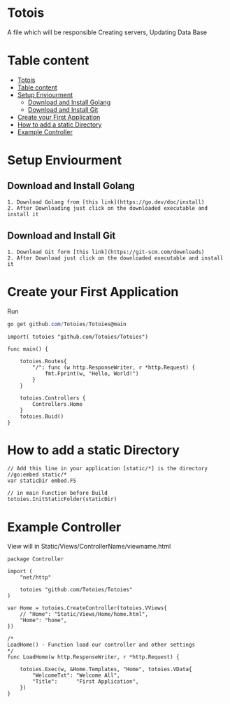 # Totois
A file which will be responsible Creating servers, Updating Data Base

# Table content

- [Totois](#totois)
- [Table content](#table-content)
- [Setup Enviourment](#setup-enviourment)
  - [Download and Install Golang](#download-and-install-golang)
  - [Download and Install Git](#download-and-install-git)
- [Create your First Application](#create-your-first-application)
- [How to add a static Directory](#how-to-add-a-static-directory)
- [Example Controller](#example-controller)

# Setup Enviourment

## Download and Install Golang

    1. Download Golang from [this link](https://go.dev/doc/install)
    2. After Downloading just click on the downloaded executable and install it
## Download and Install Git
    1. Download Git form [this link](https://git-scm.com/downloads)
    2. After Download just click on the downloaded executable and install it

# Create your First Application

Run 
```powershell
go get github.com/Totoies/Totoies@main
```
        


```golang
import( totoies "github.com/Totoies/Totoies")

func main() {

	totoies.Routes{
        "/": func (w http.ResponseWriter, r *http.Request) {
            fmt.Fprint(w, "Hello, World!")
        }
    }

    totoies.Controllers {
        Controllers.Home
    }
    totoies.Buid()
}
```

# How to add a static Directory

```golang
// Add this line in your application [static/*] is the directory
//go:embed static/*
var staticDir embed.FS

// in main Function before Build
totoies.InitStaticFolder(staticDir)
```

# Example Controller 

View will in Static/Views/ControllerName/viewname.html
```golang
package Controller

import (
	"net/http"

	totoies "github.com/Totoies/Totoies"
)

var Home = totoies.CreateController(totoies.VViews{
	// "Home": "Static/Views/Home/home.html",
	"Home": "home",
})

/*
LoadHome() - Function load our controller and other settings
*/
func LoadHome(w http.ResponseWriter, r *http.Request) {

	totoies.Exec(w, &Home.Templates, "Home", totoies.VData{
		"WelcomeTxt": "Welcome All",
		"Title":      "First Application",
	})
}
```